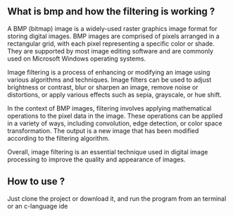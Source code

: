 ## What is bmp and how the filtering is working ? 
A BMP (bitmap) image is a widely-used raster graphics image format for storing digital images. BMP images are comprised of pixels arranged in a rectangular grid, with each pixel representing a specific color or shade. They are supported by most image editing software and are commonly used on Microsoft Windows operating systems.

Image filtering is a process of enhancing or modifying an image using various algorithms and techniques. Image filters can be used to adjust brightness or contrast, blur or sharpen an image, remove noise or distortions, or apply various effects such as sepia, grayscale, or hue shift.

In the context of BMP images, filtering involves applying mathematical operations to the pixel data in the image. These operations can be applied in a variety of ways, including convolution, edge detection, or color space transformation. The output is a new image that has been modified according to the filtering algorithm.

Overall, image filtering is an essential technique used in digital image processing to improve the quality and appearance of images.

## How to use ? 
Just clone the project or download it, and run the program from an terminal or an c-language ide
